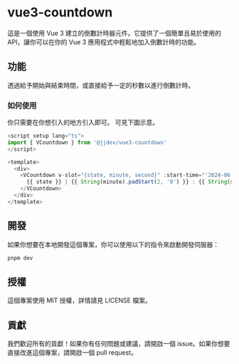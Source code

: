 # vue3-countdown

這是一個使用 Vue 3 建立的倒數計時器元件。它提供了一個簡單且易於使用的 API，讓你可以在你的 Vue 3 應用程式中輕鬆地加入倒數計時的功能。

## 功能

透過給予開始與結束時間，或直接給予一定的秒數以進行倒數計時。

### 如何使用

你只需要在你想引入的地方引入即可。 可見下圖示意。

```typescript
<script setup lang="ts">
import { VCountdown } from '@jjdev/vue3-countdown'
</script>

<template>
  <div>
    <VCountdown v-slot="{state, minute, second}" :start-time="'2024-06-07T23:34:46.000'" :end-time="'2024-06-07T23:35:49.000'" :auto-start="true">
      {{ state }} | {{ String(minute).padStart(2, '0') }} : {{ String(second).padStart(2, '0')}}
    </VCountdown>
  </div>
</template>
```

## 開發

如果你想要在本地開發這個專案，你可以使用以下的指令來啟動開發伺服器：

```bash
pnpm dev
```

## 授權

這個專案使用 MIT 授權，詳情請見 LICENSE 檔案。

## 貢獻

我們歡迎所有的貢獻！如果你有任何問題或建議，請開啟一個 issue。如果你想要直接改進這個專案，請開啟一個 pull request。